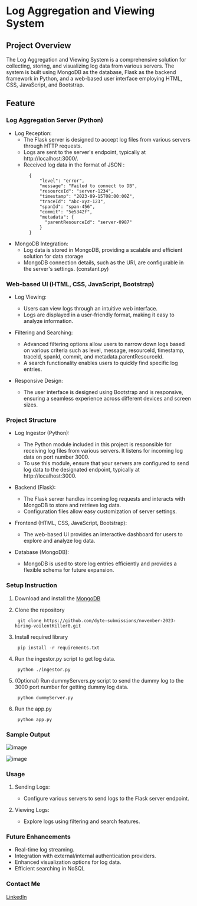 

# Log Aggregation and Viewing System

## Project Overview

The Log Aggregation and Viewing System is a comprehensive solution for collecting, storing, and visualizing log data from various servers. The system is built using MongoDB as the database, Flask as the backend framework in Python, and a web-based user interface employing HTML, CSS, JavaScript, and Bootstrap.

## Feature

### Log Aggregation Server (Python)

* Log Reception:
  * The Flask server is designed to accept log files from various servers through HTTP requests.
  * Logs are sent to the server's endpoint, typically at http://localhost:3000/.
  * Received log data in the format of JSON :
    ```
      {
          "level": "error",
          "message": "Failed to connect to DB",
          "resourceId": "server-1234",
          "timestamp": "2023-09-15T08:00:00Z",
          "traceId": "abc-xyz-123",
          "spanId": "span-456",
          "commit": "5e5342f",
          "metadata": {
            "parentResourceId": "server-0987"
          }
      }
    ```
* MongoDB Integration:
  * Log data is stored in MongoDB, providing a scalable and efficient solution for data storage
  * MongoDB connection details, such as the URI, are configurable in the server's settings. (constant.py)

### Web-based UI (HTML, CSS, JavaScript, Bootstrap)

* Log Viewing:
  * Users can view logs through an intuitive web interface.
  * Logs are displayed in a user-friendly format, making it easy to analyze information.

* Filtering and Searching:
  * Advanced filtering options allow users to narrow down logs based on various criteria such as level, message, resourceId, timestamp, traceId, spanId, commit, and metadata.parentResourceId.
  * A search functionality enables users to quickly find specific log entries.

* Responsive Design:
  * The user interface is designed using Bootstrap and is responsive, ensuring a seamless experience across different devices and screen sizes.
 

### Project Structure

* Log Ingestor (Python):
  * The Python module included in this project is responsible for receiving log files from various servers. It listens for incoming log data on port number 3000.
  * To use this module, ensure that your servers are configured to send log data to the designated endpoint, typically at http://localhost:3000.

* Backend (Flask):
  * The Flask server handles incoming log requests and interacts with MongoDB to store and retrieve log data.
  * Configuration files allow easy customization of server settings.

* Frontend (HTML, CSS, JavaScript, Bootstrap):
  * The web-based UI provides an interactive dashboard for users to explore and analyze log data.

* Database (MongoDB):
  * MongoDB is used to store log entries efficiently and provides a flexible schema for future expansion.

    
### Setup Instruction

1. Download and install the [MongoDB](https://www.mongodb.com/try/download/enterprise)
   
2. Clone the repository
   ```
    git clone https://github.com/dyte-submissions/november-2023-hiring-voilentKiller0.git
   ```
3. Install required library
   ```
    pip install -r requirements.txt
   ```
4. Run the ingestor.py script to get log data.
   ```
    python ./ingestor.py
   ```
5. (Optional) Run dummyServers.py script to send the dummy log to the 3000 port number for getting dummy log data.
   ```
    python dummyServer.py
   ```
6. Run the app.py
   ```
    python app.py
   ```

### Sample Output

![image](https://github.com/dyte-submissions/november-2023-hiring-voilentKiller0/assets/55941465/aec86b79-2a30-484f-a3a5-7d6c4faf28b1)

![image](https://github.com/dyte-submissions/november-2023-hiring-voilentKiller0/assets/55941465/cf3e02df-fd60-40de-94a9-1a3225ea8ab3)


### Usage

1. Sending Logs:
   * Configure various servers to send logs to the Flask server endpoint.
    
2. Viewing Logs:
   * Explore logs using filtering and search features.

### Future Enhancements
  * Real-time log streaming.
  * Integration with external/internal authentication providers.
  * Enhanced visualization options for log data.
  * Efficient searching in NoSQL

### Contact Me

[LinkedIn](https://www.linkedin.com/in/chandreshwar-vishwakarma-a57588196/)
